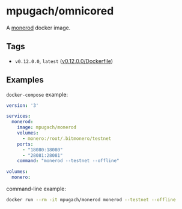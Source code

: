 # mpugach/omnicored

A [monerod](https://getmonero.org/resources/developer-guides/daemon-rpc.html) docker image.

## Tags

- `v0.12.0.0`, `latest` ([v0.12.0.0/Dockerfile](https://github.com/mpugach/docker_monerod/blob/master/v0.12.0.0/Dockerfile))

## Examples

`docker-compose` example:

```yml
version: '3'

services:
  monerod:
    image: mpugach/monerod
    volumes:
      - monero:/root/.bitmonero/testnet
    ports:
      - "18080:18080"
      - "28081:28081"
    command: "monerod --testnet --offline"

volumes:
  monero:
```

command-line example:

```sh
docker run --rm -it mpugach/monerod monerod --testnet --offline
```
